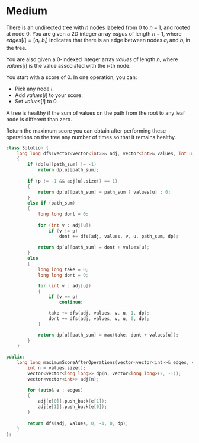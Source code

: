 # Medium

There is an undirected tree with $n$ nodes labeled from $0$ to $n - 1$, and rooted at node $0$. You are given a 2D integer array $edges$ of length $n - 1$, where $edges[i] = [a_i, b_i]$ indicates that there is an edge between nodes $a_i$ and $b_i$ in the tree.

You are also given a 0-indexed integer array $values$ of length $n$, where $values[i]$ is the value associated with the $i$-th node.

You start with a score of $0$. In one operation, you can:

- Pick any node $i$.
- Add $values[i]$ to your score.
- Set $values[i]$ to $0$.

A tree is healthy if the sum of values on the path from the root to any leaf node is different than zero.

Return the maximum score you can obtain after performing these operations on the tree any number of times so that it remains healthy.

```cpp
class Solution {
    long long dfs(vector<vector<int>>& adj, vector<int>& values, int u, int p, int path_sum, vector<vector<long long>>& dp)
    {
        if (dp[u][path_sum] != -1)
            return dp[u][path_sum];
        
        if (p != -1 && adj[u].size() == 1)
        {
            return dp[u][path_sum] = path_sum ? values[u] : 0;
        }
        else if (path_sum)
        {
            long long dont = 0;
            
            for (int v : adj[u])
                if (v != p)
                    dont += dfs(adj, values, v, u, path_sum, dp);
            
            return dp[u][path_sum] = dont + values[u];
        }
        else
        {
            long long take = 0;
            long long dont = 0;

            for (int v : adj[u])
            {
                if (v == p)
                    continue;

                take += dfs(adj, values, v, u, 1, dp);
                dont += dfs(adj, values, v, u, 0, dp);
            }

            return dp[u][path_sum] = max(take, dont + values[u]);
        }
    }
    
public:
    long long maximumScoreAfterOperations(vector<vector<int>>& edges, vector<int>& values) {
        int n = values.size();
        vector<vector<long long>> dp(n, vector<long long>(2, -1));
        vector<vector<int>> adj(n);
        
        for (auto& e : edges)
        {
            adj[e[0]].push_back(e[1]);
            adj[e[1]].push_back(e[0]);
        }
        
        return dfs(adj, values, 0, -1, 0, dp);
    }
};
```
